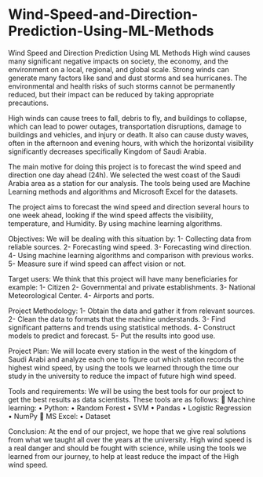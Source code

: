 # Wind-Speed-and-Direction-Prediction-Using-ML-Methods
Wind Speed and Direction Prediction Using ML Methods
High wind causes many significant negative impacts on society, the economy, and the
environment on a local, regional, and global scale. Strong winds can generate many
factors like sand and dust storms and sea hurricanes. The environmental and health
risks of such storms cannot be permanently reduced, but their impact can be reduced
by taking appropriate precautions.

High winds can cause trees to fall, debris to fly, and buildings to collapse, which can
lead to power outages, transportation disruptions, damage to buildings and vehicles,
and injury or death. It also can cause dusty waves, often in the afternoon and evening
hours, with which the horizontal visibility significantly decreases specifically Kingdom
of Saudi Arabia.

The main motive for doing this project is to forecast the wind speed and direction one
day ahead (24h). We selected the west coast of the Saudi Arabia area as a station for
our analysis. The tools being used are Machine Learning methods and algorithms
and Microsoft Excel for the datasets.

The project aims to forecast the wind speed and direction several hours to one
week ahead, looking if the wind speed affects the visibility, temperature, and
Humidity. By using machine learning algorithms.

Objectives:
We will be dealing with this situation by:
1- Collecting data from reliable sources.
2- Forecasting wind speed.
3- Forecasting wind direction.
4- Using machine learning algorithms and comparison with previous works.
5- Measure sure if wind speed can affect vision or not.

Target users:
We think that this project will have many beneficiaries for example:
1- Citizen
2- Governmental and private establishments.
3- National Meteorological Center.
4- Airports and ports.

Project Methodology:
1- Obtain the data and gather it from relevant sources.
2- Clean the data to formats that the machine understands.
3- Find significant patterns and trends using statistical methods.
4- Construct models to predict and forecast.
5- Put the results into good use.

Project Plan:
We will locate every station in the west of the kingdom of Saudi Arabi and analyze
each one to figure out which station records the highest wind speed, by using the tools
we learned through the time our study in the university to reduce the impact of
future high wind speed.

Tools and requirements:
We will be using the best tools for our project to get the best results as data
scientists. These tools are as follows:
 Machine learning:
• Python:
• Random Forest
• SVM
• Pandas
• Logistic Regression
• NumPy
 MS Excel:
• Dataset

Conclusion:
At the end of our project, we hope that we give real solutions from what we taught
all over the years at the university. High wind speed is a real danger and should be
fought with science, while using the tools we learned from our journey, to help at
least reduce the impact of the High wind speed.
